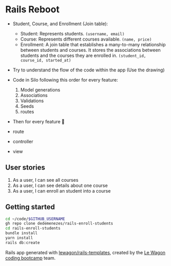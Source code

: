 # Rails Reboot

- Student, Course, and Enrollment (Join table):
    - Student: Represents students. `(username, email)`
    - Course: Represents different courses available. `(name, price)`
    - Enrollment: A join table that establishes a many-to-many relationship between students and courses. It stores the associations between students and the courses they are enrolled in. `(student_id, course_id, started_at)`

- Try to understand the flow of the code within the app (Use the drawing)

- Code in Silo following this order for every feature:
    1. Model generations
    2. Associations
    3. Validations
    4. Seeds
    5. routes
- Then for every feature 🔁
- route
- controller
- view


## User stories

1. As a user, I can see all courses
2. As a user, I can see details about one course
3. As a user, I can enroll an student into a course


## Getting started

```zsh
cd ~/code/$GITHUB_USERNAME
gh repo clone dedemenezes/rails-enroll-students
cd rails-enroll-students
bundle install
yarn install
rails db:create
```

Rails app generated with [lewagon/rails-templates](https://github.com/lewagon/rails-templates), created by the [Le Wagon coding bootcamp](https://www.lewagon.com) team.
